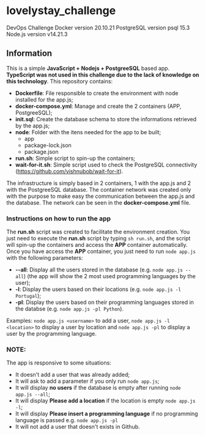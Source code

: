 # lovelystay_challenge
DevOps Challenge 
Docker version 20.10.21
PostgreSQL version psql 15.3
Node.js version v14.21.3


## Information
This is a simple **JavaScript + Nodejs + PostgreeSQL** based app. **TypeScript was not used in this challenge due to the lack of knowledge on this technology**.
This repository contains:
- **Dockerfile**: File responsible to create the environment with node installed for the app.js;
- **docker-compose.yml**: Manage and create the 2 containers (APP, PostgreeSQL);
- **init.sql**: Create the database schema to store the informations retrieved by the app.js;
- **node**: Folder with the itens needed for the app to be built;
  - app
  - package-lock.json
  - package.json    
- **run.sh**: Simple script to spin-up the containers;
- **wait-for-it.sh**: Simple script used to check the PostgreSQL connectivity (https://github.com/vishnubob/wait-for-it).
  
The infrastructure is simply based in 2 containers, 1 with the app.js and 2 with the PostgreeSQL database.
The container network was created only with the purpose to make easy the communication between the app.js and the database. The network can be seen in the **docker-compose.yml** file.

### Instructions on how to run the app
The **run.sh** script was created to facilitate the environment creation. You just need to execute the **run.sh** script by typing `sh run.sh`, and the script will spin-up the containers and access the **APP** container automatically.
Once you have access the **APP** container, you just need to run `node app.js` with the following parameters:

- **--all**: Display all the users stored in the database (e.g. `node app.js --all`) (the app will show the 2 most used programming languages by the user);
- **-l**: Display the users based on their locations (e.g. `node app.js -l Portugal`);
- **-pl**: Display the users based on their programming languages stored in the databse (e.g. `node app.js -pl Python`).

Examples: `node app.js <username>` to add a user, `node app.js -l <location>` to display a user by location and `node app.js -pl` to display a user by the programming language.

  ### NOTE:
  The app is responsive to some situations:
  - It doesn't add a user that was already added;
  - It will ask to add a parameter if you only run `node app.js`;
  - It will display **no users** if the database is empty after running `node app.js --all`;
  - It will display **Please add a location** if the location is empty `node app.js -l`;
  - It will display **Please insert a programming language** if no programming language is passed e.g. `node app.js -pl`
  - It will not add a user that doesn't exists in Github. 


